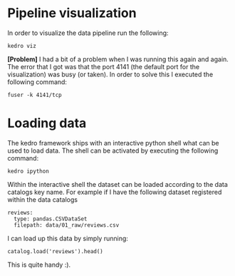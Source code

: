 # Pipeline visualization

In order to visualize the data pipeline run the following:
```
kedro viz
```

**[Problem]**
I had a bit of a problem when I was running this again and again. The error that I got was that the port 4141 (the default port for the visualization) was busy (or taken). In order to solve this I executed the following command:

```
fuser -k 4141/tcp
```

# Loading data

The kedro framework ships with an interactive python shell what can be used to load data. The shell can be activated by executing the following command:
```
kedro ipython
```

Within the interactive shell the dataset can be loaded according to the data catalogs key name. For example if I have the following dataset registered within the data catalogs
```
reviews:
  type: pandas.CSVDataSet
  filepath: data/01_raw/reviews.csv
```

I can load up this data by simply running:
```
catalog.load('reviews').head()
```

This is quite handy :).

